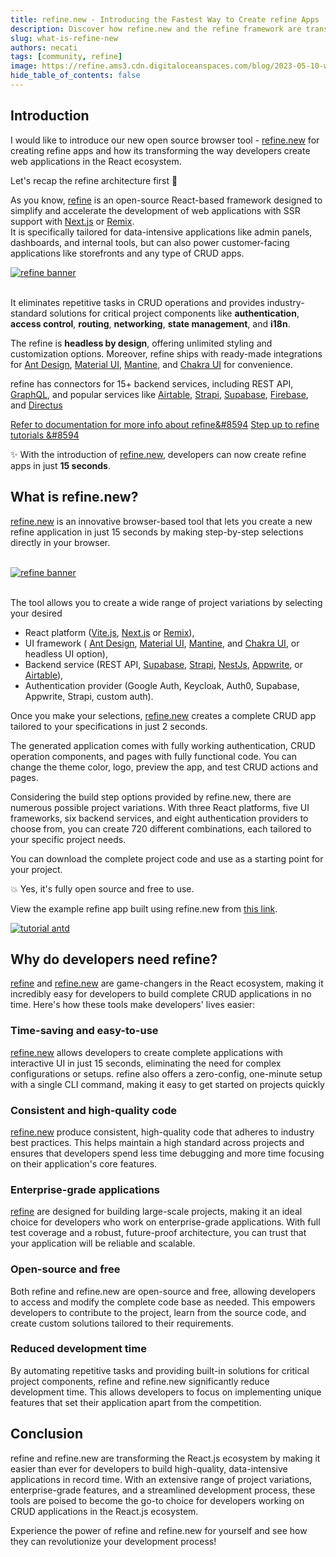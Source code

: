```yaml
---
title: refine.new - Introducing the Fastest Way to Create refine Apps
description: Discover how refine.new and the refine framework are transforming the way developers create front-end applications in the React ecosystem
slug: what-is-refine-new
authors: necati
tags: [community, refine]
image: https://refine.ams3.cdn.digitaloceanspaces.com/blog/2023-05-10-what-is-refine-new/social.png
hide_table_of_contents: false
---
```


## Introduction

I would like to introduce our new open source browser tool - [refine.new](https://refine.new/) for creating refine apps and how its transforming the way developers create web applications in the React ecosystem.

Let's recap the refine architecture first 💙

As you know, [refine](https://github.com/refinedev/refine) is an open-source React-based framework designed to simplify and accelerate the development of web applications with SSR support with [Next.js](https://nextjs.org/) or [Remix](https://remix.run/).  
It is specifically tailored for data-intensive applications like admin panels, dashboards, and internal tools, but can also power customer-facing applications like storefronts and any type of CRUD apps.


 <div className="centered-image"  >
  <a href="https://github.com/refinedev/refine">
  <img style={{alignSelf:"center", width:"600px"}}  src="https://refine.ams3.cdn.digitaloceanspaces.com/website/static/img/diagram.png
" alt="refine banner" />
</a>
</div>

<br/>


It eliminates repetitive tasks in CRUD operations and provides industry-standard solutions for critical project components like **authentication**, **access control**, **routing**, **networking**, **state management**, and **i18n**. 

The refine is **headless by design**, offering unlimited styling and customization options. Moreover, refine ships with ready-made integrations for [Ant Design](https://ant.design/), [Material UI](https://mui.com/material-ui/getting-started/overview/), [Mantine](https://mantine.dev/), and [Chakra UI](https://chakra-ui.com/) for convenience.

  refine has connectors for 15+ backend services, including REST API, [GraphQL](https://graphql.org/), and popular services like [Airtable](https://www.airtable.com/), [Strapi](https://strapi.io/), [Supabase](https://supabase.com/), [Firebase](https://firebase.google.com/), and [Directus](https://directus.io/)

[Refer to documentation for more info about refine&#8594](https://refine.dev/docs/)
[Step up to refine tutorials &#8594](https://refine.dev/docs/tutorial/introduction/index/)

✨ With the introduction of [refine.new](https://refine.new/), developers can now create refine apps in just **15 seconds**.


## What is refine.new?



[refine.new](https://refine.new/) is an innovative browser-based tool that lets you create a new refine application in just 15 seconds by making step-by-step selections directly in your browser. 

<br/>

 <div className="centered-image"  >
  <a href="https://refine.new/">
  <img   src="https://refine.ams3.cdn.digitaloceanspaces.com/website/static/img/quick-start.gif" alt="refine banner" />
</a>
</div>

<br/>




The tool allows you to create a wide range of project variations by selecting your desired 
- React platform ([Vite.js](https://vitejs.dev/), [Next.js](https://nextjs.org/) or [Remix](https://remix.run/)), 
- UI framework ( [Ant Design](https://ant.design/), [Material UI](https://mui.com/material-ui/getting-started/overview/), [Mantine](https://mantine.dev/), and [Chakra UI](https://chakra-ui.com/), or headless UI option), 
- Backend service (REST API,  [Supabase](https://supabase.com/), [Strapi](https://strapi.io/), [NestJs](https://nestjs.com/), [Appwrite](https://appwrite.io/), or [Airtable](https://www.airtable.com/)), 
- Authentication provider (Google Auth, Keycloak, Auth0, Supabase, Appwrite, Strapi, custom auth).

Once you make your selections, [refine.new](https://refine.new/) creates a complete CRUD app tailored to your specifications in just 2 seconds. 

The generated application comes with fully working authentication, CRUD operation components, and pages with fully functional code. You can change the theme color, logo, preview the app, and test CRUD actions and pages.


Considering the build step options provided by refine.new, there are numerous possible project variations. With three React platforms, five UI frameworks, six backend services, and eight authentication providers to choose from, you can create 720 different combinations, each tailored to your specific project needs.


You can download the complete project code and use as a starting point for your project.
 
💥 Yes, it's fully open source and free to use.


View the example refine app built using refine.new from [this link](https://refine.new/preview/9203fae6-02ef-4c77-a196-5532e953e29d).


 <div className="centered-image"  >
<a href="https://refine.new/preview/9203fae6-02ef-4c77-a196-5532e953e29d">
  <img style={{alignSelf:"center"}}  src="https://refine.ams3.cdn.digitaloceanspaces.com/website/static/tutorial/antd-intro.png" alt="tutorial antd" />
  </a>
</div>




## Why do developers need refine?

 [refine](https://github.com/refinedev/refine) and [refine.new](https://refine.new/) are game-changers in the React ecosystem, making it incredibly easy for developers to build complete CRUD applications in no time. Here's how these tools make developers' lives easier:

### Time-saving and easy-to-use

[refine.new](https://refine.new/) allows developers to create complete applications with interactive UI in just 15 seconds, eliminating the need for complex configurations or setups. refine also offers a zero-config, one-minute setup with a single CLI command, making it easy to get started on projects quickly


### Consistent and high-quality code

[refine.new](https://refine.new/) produce consistent, high-quality code that adheres to industry best practices. This helps maintain a high standard across projects and ensures that developers spend less time debugging and more time focusing on their application's core features.

### Enterprise-grade applications

[refine](https://github.com/refinedev/refine) are designed for building large-scale projects, making it an ideal choice for developers who work on enterprise-grade applications. With full test coverage and a robust, future-proof architecture, you can trust that your application will be reliable and scalable.

### Open-source and free

Both refine and refine.new are open-source and free, allowing developers to access and modify the complete code base as needed. This empowers developers to contribute to the project, learn from the source code, and create custom solutions tailored to their requirements.

### Reduced development time

By automating repetitive tasks and providing built-in solutions for critical project components, refine and refine.new significantly reduce development time. This allows developers to focus on implementing unique features that set their application apart from the competition.

## Conclusion

refine and refine.new are transforming the React.js ecosystem by making it easier than ever for developers to build high-quality, data-intensive applications in record time. With an extensive range of project variations, enterprise-grade features, and a streamlined development process, these tools are poised to become the go-to choice for developers working on CRUD applications in the React.js ecosystem.

Experience the power of refine and refine.new for yourself and see how they can revolutionize your development process!